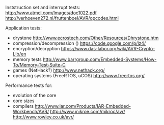 Inststruction set and interrupt tests:
http://www.atmel.com/Images/doc1022.pdf
http://verhoeven272.nl/fruttenboel/AVR/opcodes.html

Application tests:
- drystone
  http://www.ecrostech.com/Other/Resources/Dhrystone.htm
- compression/decompression ()
  https://code.google.com/p/lz4/
- encryption/decryption
  https://www.das-labor.org/wiki/AVR-Crypto-Lib/en
- memory tests
  http://www.barrgroup.com/Embedded-Systems/How-To/Memory-Test-Suite-C
- games (NetHack?)
  http://www.nethack.org/
- operating systems (FreeRTOS, uCOS)
  http://www.freertos.org/

Performance tests for:
- evolution of the core
- core sizes
- compilers
  http://www.iar.com/Products/IAR-Embedded-Workbench/AVR/
  http://www.mikroe.com/mikroc/avr/
  http://www.rowley.co.uk/avr/
  
